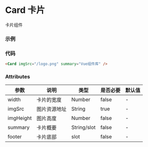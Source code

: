 # Card 卡片

卡片组件

### 示例

<Card imgSrc='/logo.png' summary='Vue组件库' />

### 代码

```html
<Card imgSrc="/logo.png" summary="Vue组件库" />
```

### Attributes

| 参数      | 说明         | 类型        | 是否必要 | 默认值 |
| --------- | ------------ | ----------- | -------- | ------ |
| width     | 卡片的宽度   | Number      | false    | -      |
| imgSrc    | 图片资源地址 | String      | true     | -      |
| imgHeight | 图片高度     | Number      | false    | -      |
| summary   | 卡片概要     | String/slot | false    | -      |
| footer    | 卡片底部     | slot        | false    | -      |
